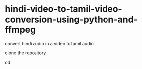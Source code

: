 # hindi-video-to-tamil-video-conversion-using-python-and-ffmpeg
convert hindi audio in a video to tamil audio

clone the repository

cd 
